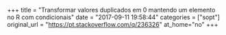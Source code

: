 +++
title = "Transformar valores duplicados em 0 mantendo um elemento no R com condicionais"
date = "2017-09-11 19:58:44"
categories = ["sopt"]
original_url = "https://pt.stackoverflow.com/q/236326"
at_home="no"
+++


